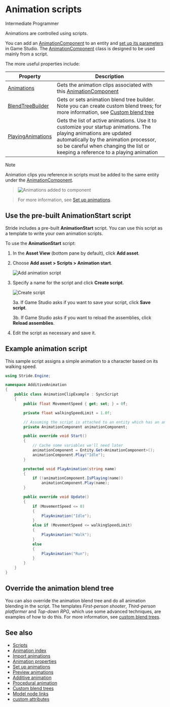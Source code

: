 # Animation scripts

<span class="label label-doc-level">Intermediate</span>
<span class="label label-doc-audience">Programmer</span>

Animations are controlled using scripts. 

You can add an [AnimationComponent](xref:Stride.Engine.AnimationComponent) to an entity and [set up its parameters](set-up-animations.md) in Game Studio. The [AnimationComponent](xref:Stride.Engine.AnimationComponent) class is designed to be used mainly from a script. 

The more useful properties include:

| Property | Description
| -------- | -----------
| [Animations](xref:Stride.Engine.AnimationComponent#Stride_Engine_AnimationComponent_Animations) | Gets the animation clips associated with this [AnimationComponent](xref:Stride.Engine.AnimationComponent)
| [BlendTreeBuilder](xref:Stride.Engine.AnimationComponent#Stride_Engine_AnimationComponent_BlendTreeBuilder) | Gets or sets animation blend tree builder. Note you can create custom blend trees; for more information, see [Custom blend tree](custom-blend-trees.md)
| [PlayingAnimations](xref:Stride.Engine.AnimationComponent#Stride_Engine_AnimationComponent_PlayingAnimations) | Gets the list of active animations. Use it to customize your startup animations. The playing animations are updated automatically by the animation processor, so be careful when changing the list or keeping a reference to a playing animation

>[!Note]
>Animation clips you reference in scripts must be added to the same entity under the [AnimationComponent](xref:Stride.Engine.AnimationComponent).

>![Animations added to component](media/animations-added-to-component.png)

>For more information, see [Set up animations](set-up-animations.md).

## Use the pre-built **AnimationStart** script

Stride includes a pre-built **AnimationStart** script. You can use this script as a template to write your own animation scripts.

To use the **AnimationStart** script:

1. In the **Asset View** (bottom pane by default), click **Add asset**.

2. Choose **Add asset > Scripts > Animation start**.

    ![Add animation script](media/animations-additive-animations-animation-start.png)

3. Specify a name for the script and click **Create script**.

    ![Create script](media/name-animation-script.png)

    3a. If Game Studio asks if you want to save your script, click **Save script**.
    
    3b. If Game Studio asks if you want to reload the assemblies, click **Reload assemblies**.

4. Edit the script as necessary and save it.

## Example animation script

This sample script assigns a simple animation to a character based on its walking speed.

```cs
using Stride.Engine;

namespace AdditiveAnimation
{
    public class AnimationClipExample : SyncScript
    {
        public float MovementSpeed { get; set; } = 0f;

        private float walkingSpeedLimit = 1.0f;

        // Assuming the script is attached to an entity which has an animation component
        private AnimationComponent animationComponent;

        public override void Start()
        {
            // Cache some variables we'll need later
            animationComponent = Entity.Get<AnimationComponent>();
            animationComponent.Play("Idle");
        }

        protected void PlayAnimation(string name)
        {
            if (!animationComponent.IsPlaying(name))
                animationComponent.Play(name);
        }

        public override void Update()
        {
            if (MovementSpeed <= 0)
            {
                PlayAnimation("Idle");
            }
            else if (MovementSpeed <= walkingSpeedLimit)
            {
                PlayAnimation("Walk");
            }
            else 
            {
                PlayAnimation("Run");
            }
        }
    }
}
```

## Override the animation blend tree

You can also override the animation blend tree and do all animation blending in the script. The templates *First-person shooter*, *Third-person platformer* and *Top-down RPG*, which use some advanced techniques, are examples of how to do this. For more information, see [custom blend trees](custom-blend-trees.md).

## See also

* [Scripts](../scripts/index.md)
* [Animation index](index.md)
* [Import animations](import-animations.md)
* [Animation properties](animation-properties.md)
* [Set up animations](set-up-animations.md)
* [Preview animations](preview-animations.md)
* [Additive animation](additive-animation.md)
* [Procedural animation](procedural-animation.md)
* [Custom blend trees](custom-blend-trees.md)
* [Model node links](model-node-links.md)
* [custom attributes](custom-attributes.md)
